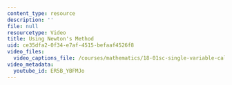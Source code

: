 ```yaml
---
content_type: resource
description: ''
file: null
resourcetype: Video
title: Using Newton's Method
uid: ce35dfa2-0f34-e7af-4515-befaaf4526f8
video_files:
  video_captions_file: /courses/mathematics/18-01sc-single-variable-calculus-fall-2010/unit-2-applications-of-differentiation/part-b-optimization-related-rates-and-newtons-method/session-33-newtons-method/using-newtons-method/ER5B_YBFMJo.vtt
video_metadata:
  youtube_id: ER5B_YBFMJo
---
```


